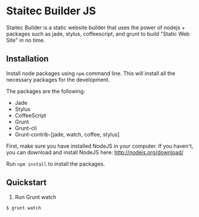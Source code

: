 # Staitec Builder JS

Staitec Builder is a static website builder that uses the power of nodejs + packages such as jade, stylus, coffeescript, and grunt to build "Static Web Site" in no time.

## Installation

Install node packages using `npm` command line. This will install all the necessary packages for the development.

The packages are the following:
* Jade
* Stylus
* CoffeeScript
* Grunt
* Grunt-cli
* Grunt-contrib-[jade, watch, coffee, stylus]

First, make sure you have installed NodeJS in your computer. If you haven't, you can download and install NodeJS here: http://nodejs.org/download/

Run `npm install` to install the packages.

## Quickstart

1. Run Grunt watch

```bash
$ grunt watch
```

